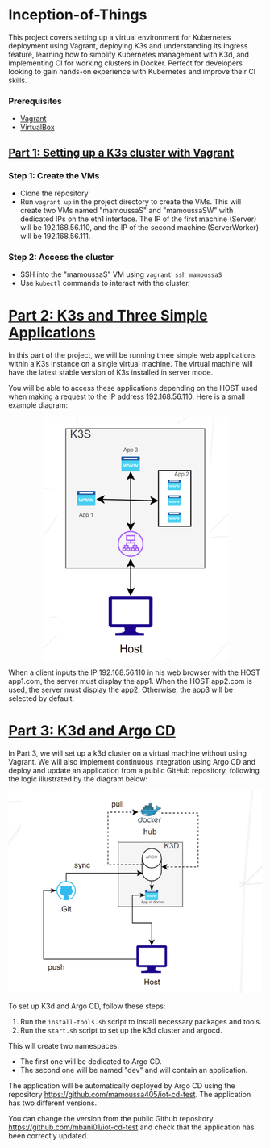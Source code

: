 # Inception-of-Things
This project covers setting up a virtual environment for Kubernetes deployment using Vagrant, deploying K3s and understanding its Ingress feature, learning how to simplify Kubernetes management with K3d, and implementing CI for working clusters in Docker. Perfect for developers looking to gain hands-on experience with Kubernetes and improve their CI skills.

### Prerequisites
- [Vagrant](https://www.vagrantup.com/)
- [VirtualBox](https://www.virtualbox.org/)

## [Part 1: Setting up a K3s cluster with Vagrant](https://github.com/mamoussa405/Inception-Of-Things/tree/main/p1)

### Step 1: Create the VMs
- Clone the repository
- Run `vagrant up` in the project directory to create the VMs. This will create two VMs named "mamoussaS" and "mamoussaSW" with dedicated IPs on the eth1 interface. The IP of the first machine (Server) will be 192.168.56.110, and the IP of the second machine (ServerWorker) will be 192.168.56.111.

### Step 2: Access the cluster
- SSH into the "mamoussaS" VM using `vagrant ssh mamoussaS`
- Use `kubectl` commands to interact with the cluster.

# [Part 2: K3s and Three Simple Applications](https://github.com/mamoussa405/Inception-Of-Things/tree/main/p2)

In this part of the project, we will be running three simple web applications within a K3s instance on a single virtual machine.
The virtual machine will have the latest stable version of K3s installed in server mode. 

You will be able to access these applications depending on the HOST used when making a request to the IP address 192.168.56.110. 
Here is a small example diagram:

<p align="center">
  <img src="https://github.com/mamoussa405/Inception-Of-Things/blob/main/assests/K3s_and_three_simple_applications.png" alt="K3s_and_three_simple_applications">
</p>

When a client inputs the IP 192.168.56.110 in his web browser with the HOST app1.com,
the server must display the app1. When the HOST app2.com is used, the server must display the app2. Otherwise, the app3 will be selected by default.

# [Part 3: K3d and Argo CD](https://github.com/mamoussa405/Inception-Of-Things/tree/main/p3)

In Part 3, we will set up a k3d cluster on a virtual machine without using Vagrant. We will also implement continuous integration using Argo CD and deploy and update an application from a public GitHub repository, following the logic illustrated by the diagram below: 

<p align="center">
  <img src="https://github.com/mamoussa405/Inception-Of-Things/blob/main/assests/K3d_and_Argo_CD.png" alt="K3s_and_three_simple_applications">
</p>

To set up K3d and Argo CD, follow these steps:

1. Run the `install-tools.sh` script to install necessary packages and tools.
2. Run the `start.sh` script to set up the k3d cluster and argocd.

This will create two namespaces:
- The first one will be dedicated to Argo CD.
- The second one will be named "dev" and will contain an application.

The application will be automatically deployed by Argo CD using the repository https://github.com/mamoussa405/iot-cd-test. The application has two different versions.

You can change the version from the public Github repository https://github.com/mbani01/iot-cd-test and check that the application has been correctly updated.
